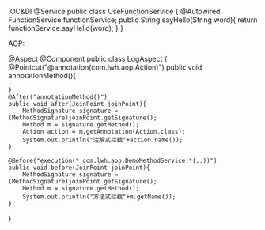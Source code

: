 IOC&DI
@Service
public class UseFunctionService {
    @Autowired
    FunctionService functionService;
    public String sayHello(String word){
        return functionService.sayHello(word);
    }
}

AOP:

@Aspect
@Component
public class LogAspect {
    @Pointcut("@annotation(com.lwh.aop.Action)")
    public void annotationMethod(){

    }
    @After("annotationMethod()")
    public void after(JoinPoint joinPoint){
        MethodSignature signature = (MethodSignature)joinPoint.getSignature();
        Method m = signature.getMethod();
        Action action = m.getAnnotation(Action.class);
        System.out.println("注解式拦截"+action.name());
    }

    @Before("execution(* com.lwh.aop.DemoMethodService.*(..))")
    public void before(JoinPoint joinPoint){
        MethodSignature signature = (MethodSignature)joinPoint.getSignature();
        Method m = signature.getMethod();
        System.out.println("方法式拦截"+m.getName());
    }
}
